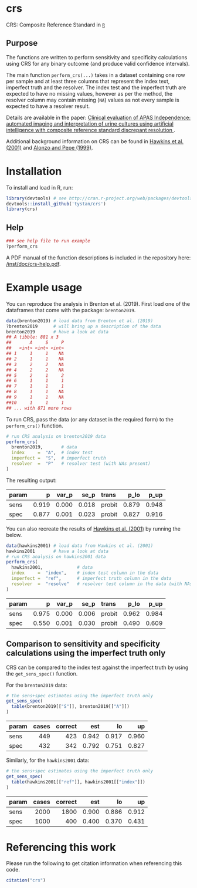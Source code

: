 # crs

CRS: Composite Reference Standard in [`R`](https://cran.r-project.org/)

## Purpose


The functions are written to perform sensitivity and specificity calculations using CRS for any binary outcome (and produce valid confidence intervals).



The main function `perform_crs(...)` takes in a dataset containing one row per sample and at least three columns that represent the index text, imperfect truth and the resolver. The index test and the imperfect truth are expected to have no missing values, however as per the method, the resolver column may contain missing (`NA`) values as not every sample is expected to have a resolver result.

Details are available in the paper:
[Clinical evaluation of APAS Independence: automated imaging and interpretation of urine cultures using artificial intelligence with composite reference standard discrepant resolution ](https://notavailableyetsorry.com/). 

Additional background information on CRS can be found in [Hawkins et al. (2001)](https://www.ncbi.nlm.nih.gov/pubmed/11427955/) and [Alonzo and Pepe (1999)](https://www.ncbi.nlm.nih.gov/pubmed/10544302/). 


# Installation
To install and load in R, run:
```R
library(devtools) # see http://cran.r-project.org/web/packages/devtools/README.html
devtools::install_github('tystan/crs')
library(crs)
```

## Help
```r
### see help file to run example
?perform_crs
```

A PDF manual of the function descriptions is included in the repository here: [/inst/doc/crs-help.pdf](https://github.com/tystan/crs/blob/master/inst/doc/crs-help.pdf).



# Example usage

You can reproduce the analysis in Brenton et al. (2019). First load one of the dataframes that come with the package: `brenton2019`.

```R
data(brenton2019) # load data from Brenton et al. (2019)
?brenton2019      # will bring up a description of the data
brenton2019       # have a look at data
## A tibble: 881 x 3
##       A     S     P
##   <int> <int> <int>
## 1     1     1    NA
## 2     1     1    NA
## 3     2     2    NA
## 4     2     2    NA
## 5     2     1     2
## 6     1     1     1
## 7     1     1     1
## 8     1     1    NA
## 9     1     1    NA
##10     1     1     1
## ... with 871 more rows
```

To run CRS, pass the data (or any dataset in the required form) to the `perform_crs()` function.

```r
# run CRS analysis on brenton2019 data
perform_crs(
  brenton2019,       # data
  index     =  "A",  # index test
  imperfect =  "S",  # imperfect truth
  resolver  =  "P"   # resolver test (with NAs present)
)
```

The resulting output:

|param |     p| var_p|  se_p|trans  |  p_lo|  p_up|
|:-----|-----:|-----:|-----:|:------|-----:|-----:|
|sens  | 0.919| 0.000| 0.018|probit | 0.879| 0.948|
|spec  | 0.877| 0.001| 0.023|probit | 0.827| 0.916|


You can also recreate the results of [Hawkins et al. (2001)](https://www.ncbi.nlm.nih.gov/pubmed/11427955/) by running the below.


```R
data(hawkins2001) # load data from Hawkins et al. (2001)
hawkins2001       # have a look at data
# run CRS analysis on hawkins2001 data
perform_crs(
  hawkins2001,             # data
  index     =  "index",    # index test column in the data
  imperfect =  "ref",      # imperfect truth column in the data
  resolver  =  "resolve"   # resolver test column in the data (with NAs present)
)
```

|param |     p| var_p|  se_p|trans  |  p_lo|  p_up|
|:-----|-----:|-----:|-----:|:------|-----:|-----:|
|sens  | 0.975| 0.000| 0.006|probit | 0.962| 0.984|
|spec  | 0.550| 0.001| 0.030|probit | 0.490| 0.609|


## Comparison to sensitivity and specificity calculations using the imperfect truth only

CRS can be compared to the index test against the imperfect truth by using the `get_sens_spec()` function.

For the `brenton2019` data:

```r
# the sens+spec estimates using the imperfect truth only
get_sens_spec(
  table(brenton2019[["S"]], brenton2019[["A"]])
)
```

|param | cases| correct|   est|    lo|    up|
|:-----|-----:|-------:|-----:|-----:|-----:|
|sens  |   449|     423| 0.942| 0.917| 0.960|
|spec  |   432|     342| 0.792| 0.751| 0.827|



Similarly, for the `hawkins2001` data:

```r
# the sens+spec estimates using the imperfect truth only
get_sens_spec(
  table(hawkins2001[["ref"]], hawkins2001[["index"]])
)
```

|param | cases| correct|   est|    lo|    up|
|:-----|-----:|-------:|-----:|-----:|-----:|
|sens  |  2000|    1800| 0.900| 0.886| 0.912|
|spec  |  1000|     400| 0.400| 0.370| 0.431|



# Referencing this work

Please run the following to get citation information when referencing this code.
```r
citation("crs")
```

<!--- ![](https://github.com/tystan/crs/blob/master/example.png) --->

